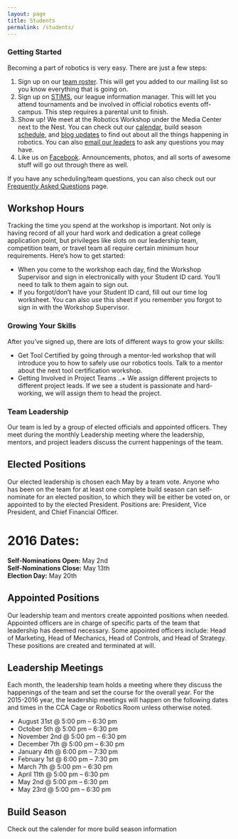 ```yaml
---
layout: page
title: Students
permalink: /students/
---
```


### Getting Started

Becoming a part of robotics is very easy. There are just a few steps:

1. Sign up on our [team roster](). This will get you added to our mailing list so you know everything that is going on.
2. Sign up on [STIMS](), our league information manager. This will let you attend tournaments and be involved in official robotics events off-campus. This step requires a parental unit to finish.
3. Show up! We meet at the Robotics Workshop under the Media Center next to the Nest. You can check out our [calendar](), build season [schedule](), and [blog updates]() to find out about all the things happening in robotics. You can also [email our leaders]() to ask any questions you may have.
4. Like us on [Facebook](). Announcements, photos, and all sorts of awesome stuff will go out through there as well.


If you have any scheduling/team questions, you can also check out our [Frequently Asked Questions]() page.

## Workshop Hours

Tracking the time you spend at the workshop is important. Not only is having record of all your hard work and dedication a great college application point, but privileges like slots on our leadership team, competition team, or travel team all require certain minimum hour requirements. Here’s how to get started:

+ When you come to the workshop each day, find the Workshop Supervisor and sign in electronically with your Student ID card. You’ll need to talk to them again to sign out.
+ If you forgot/don’t have your Student ID card, fill out our time log worksheet. You can also use this sheet if you remember you forgot to sign in with the Workshop Supervisor.


### Growing Your Skills

After you’ve signed up, there are lots of different ways to grow your skills:

+ Get Tool Certified by going through a mentor-led workshop that will introduce you to how to safely use our robotics tools. Talk to a mentor about the next tool certification workshop.
+ Getting Involved in Project Teams
..+ We assign different projects to different project leads. If we see a student is passionate and hard-working, we will assign them to head the project.

### Team Leadership

Our team is led by a group of elected officials and appointed officers. They meet during the monthly Leadership meeting where the leadership, mentors, and project leaders discuss the current happenings of the team.

## Elected Positions

Our elected leadership is chosen each May by a team vote. Anyone who has been on the team for at least one complete build season can self-nominate for an elected position, to which they will be either be voted on, or appointed to by the elected President. Positions are: President, Vice President, and Chief Financial Officer.

# 2016 Dates:

**Self-Nominations Open:** May 2nd  
**Self-Nominations Close:** May 13th  
**Election Day:** May 20th  

## Appointed Positions

Our leadership team and mentors create appointed positions when needed. Appointed officers are in charge of specific parts of the team that leadership has deemed necessary. Some appointed officers include: Head of Marketing, Head of Mechanics, Head of Controls, and Head of Strategy. These positions are created and terminated at will.

## Leadership Meetings

Each month, the leadership team holds a meeting where they discuss the happenings of the team and set the course for the overall year. For the 2015-2016 year, the leadership meetings will happen on the following dates and times in the CCA Cage or Robotics Room unless otherwise noted.

+ August 31st @ 5:00 pm – 6:30 pm
+ October 5th @ 5:00 pm – 6:30 pm
+ November 2nd @ 5:00 pm – 6:30 pm
+ December 7th @ 5:00 pm – 6:30 pm
+ January 4th @ 6:00 pm – 7:30 pm
+ February 1st @ 6:00 pm – 7:30 pm
+ March 7th @ 5:00 pm – 6:30 pm
+ April 11th @ 5:00 pm – 6:30 pm
+ May 2nd @ 5:00 pm – 6:30 pm
+ May 23rd @ 5:00 pm – 6:30 pm

## Build Season

Check out the calender for more build season information

